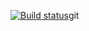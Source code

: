 [![Build status](https://ci.appveyor.com/api/projects/status/4ix7guit3ow8qqh4?svg=true)](https://ci.appveyor.com/project/Irytsch/aqa-hw2-3-1-testmode)git 